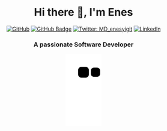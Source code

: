 <h1 align="center">Hi there 👋, I'm Enes</h1>

<p align="center"> 
    <a href="https://github.com/MD_enesyigit"><img src="https://img.shields.io/github/followers/cosasdepuma.svg?label=GitHub&style=social" alt="GitHub"></a>
    <a href="https://github.com/MD_enesyigit?tab=followers"><img src="https://img.shields.io/github/followers/MD_enesyigit?label=Followers&style=social" alt="GitHub Badge"></a>
    <a href="https://twitter.com/MD_enesyigit" target="_blank"><img alt="Twitter: MD_enesyigit" src="https://img.shields.io/twitter/follow/MD_enesyigit.svg?style=social"/></a>
    <a href="https://www.linkedin.com/in/MD_enesyigit"><img src="https://img.shields.io/badge/LinkedIn--_.svg?style=social&logo=linkedin" alt="LinkedIn"></a>
</p>

<h3 align="center">A passionate Software Developer</h3>

<div  align="center"> <img src="https://github.com/MelihOzaslan01/MelihOzaslan01/blob/output/github-contribution-grid-snake.svg" /></div>
<!--

Here are some ideas to get you started:

- 🔭 I’m currently working on ...
- 🌱 I’m currently learning ...
- 👯 I’m looking to collaborate on ...
- 🤔 I’m looking for help with ...
- 💬 Ask me about ...
- 📫 How to reach me: ...
- 😄 Pronouns: ...
- ⚡ Fun fact: ...
-->
